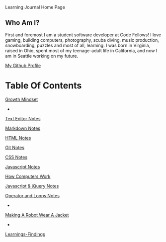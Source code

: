 Learning Journal Home Page

## Who Am I?
First and foremost I am a student software developer at Code Fellows! I love gaming, building computers, photography, scuba diving, music production, snowboarding, puzzles and most of all, learning. I was born in Virginia, raised in Ohio, spent most of my teenage-adult life in California, and now I am in Seattle working on my future.

[My Github Profile](https://github.com/LeeThomas13)



# Table Of Contents

[Growth Mindset](https://leethomas13.github.io/learning-journal/growth-mindset)

-

[Text Editor Notes](https://leethomas13.github.io/learning-journal/text-editor)


[Markdown Notes](https://leethomas13.github.io/learning-journal/learning-markdown)

[HTML Notes](https://leethomas13.github.io/learning-journal/html-readings)

[Git Notes](https://leethomas13.github.io/learning-journal/git-notes)

[CSS Notes](https://leethomas13.github.io/learning-journal/css-notes)

[Javascript Notes](https://leethomas13.github.io/learning-journal/javascript-notes)

[How Computers Work](https://leethomas13.github.io/learning-journal/how-computers-work)

[Javascript & jQuery Notes](https://leethomas13.github.io/learning-journal/javascript-and-jquery-notes)

[Operator and Loops Notes](https://leethomas13.github.io/learning-journal/operators-and-loops)

-

[Making A Robot Wear A Jacket](https://leethomas13.github.io/learning-journal/function-notes)

-

[Learnings-Findings](https://leethomas13.github.io/learning-journal/lessons)
